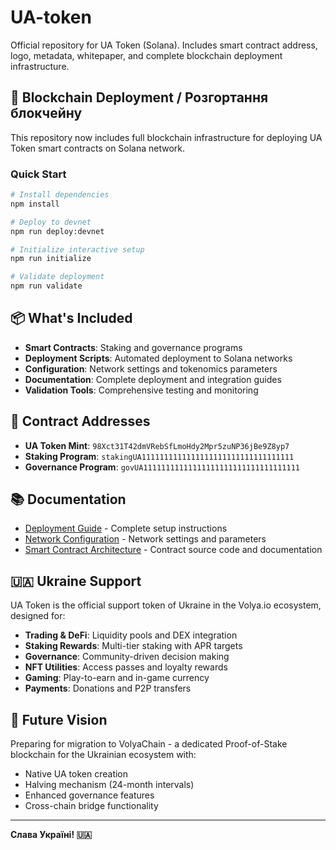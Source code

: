 # UA-token

Official repository for UA Token (Solana). Includes smart contract address, logo, metadata, whitepaper, and complete blockchain deployment infrastructure.

## 🚀 Blockchain Deployment / Розгортання блокчейну

This repository now includes full blockchain infrastructure for deploying UA Token smart contracts on Solana network.

### Quick Start

```bash
# Install dependencies
npm install

# Deploy to devnet
npm run deploy:devnet

# Initialize interactive setup
npm run initialize

# Validate deployment
npm run validate
```

## 📦 What's Included

- **Smart Contracts**: Staking and governance programs
- **Deployment Scripts**: Automated deployment to Solana networks
- **Configuration**: Network settings and tokenomics parameters
- **Documentation**: Complete deployment and integration guides
- **Validation Tools**: Comprehensive testing and monitoring

## 🔗 Contract Addresses

- **UA Token Mint**: `98Xct31T42dmVRebSfLmoHdy2Mpr5zuNP36jBe9Z8yp7`
- **Staking Program**: `stakingUA1111111111111111111111111111111111`
- **Governance Program**: `govUA11111111111111111111111111111111111`

## 📚 Documentation

- [Deployment Guide](docs/deployment-guide.md) - Complete setup instructions
- [Network Configuration](config/networks.md) - Network settings and parameters
- [Smart Contract Architecture](programs/) - Contract source code and documentation

## 🇺🇦 Ukraine Support

UA Token is the official support token of Ukraine in the Volya.io ecosystem, designed for:

- **Trading & DeFi**: Liquidity pools and DEX integration
- **Staking Rewards**: Multi-tier staking with APR targets
- **Governance**: Community-driven decision making
- **NFT Utilities**: Access passes and loyalty rewards
- **Gaming**: Play-to-earn and in-game currency
- **Payments**: Donations and P2P transfers

## 🌟 Future Vision

Preparing for migration to VolyaChain - a dedicated Proof-of-Stake blockchain for the Ukrainian ecosystem with:

- Native UA token creation
- Halving mechanism (24-month intervals)
- Enhanced governance features
- Cross-chain bridge functionality

---

**Слава Україні! 🇺🇦**
